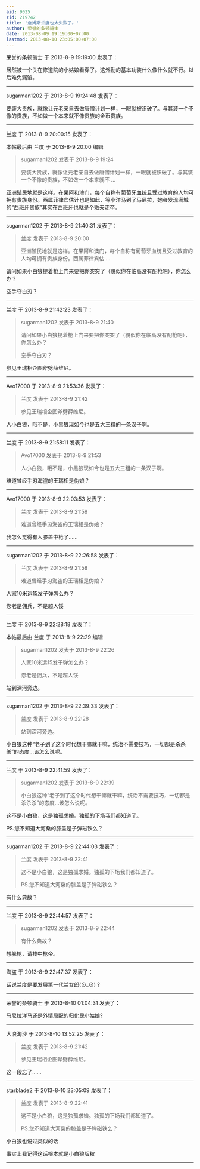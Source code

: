 ```yaml
---
aid: 9025
zid: 219742
title: '詹姆斯兰度也太失败了。'
author: 荣誉的条顿骑士
date: 2013-08-09 19:19:00+07:00
lastmod: 2013-08-10 23:05:00+07:00
---
```


荣誉的条顿骑士 于 2013-8-9 19:19:00 发表了：

居然被一个关在修道院的小姑娘看穿了。这外勤的基本功装什么像什么就不行。以后难免漏馅。

---------

sugarman1202 于 2013-8-9 19:24:48 发表了：

要装大贵族，就像让元老亲自去做唐僧计划一样，一眼就被识破了。与其装一个不像的贵族，不如做一个本来就不像贵族的金币贵族。

---------

兰度 于 2013-8-9 20:00:15 发表了：

本帖最后由 兰度 于 2013-8-9 20:00 编辑 


> 
> sugarman1202 发表于 2013-8-9 19:24
> 
> 要装大贵族，就像让元老亲自去做唐僧计划一样，一眼就被识破了。与其装一个不像的贵族，不如做一个本来就不 ...



亚洲殖民地就是这样。在果阿和澳门，每个自称有葡萄牙血统且受过教育的人均可拥有贵族身份。西属菲律宾估计也是如此，等小洋马到了马尼拉，她会发现满城的“西班牙贵族”其实在西班牙也就是个贩夫走卒。

---------

sugarman1202 于 2013-8-9 21:40:31 发表了：

> 兰度 发表于 2013-8-9 20:00
> 
> 亚洲殖民地就是这样。在果阿和澳门，每个自称有葡萄牙血统且受过教育的人均可拥有贵族身份。西属菲律宾估 ...



请问如果小白狼提着枪上门来要把你突突了（貌似你在临高没有配枪吧），你怎么办？

空手夺白刃？

---------

兰度 于 2013-8-9 21:42:23 发表了：

> sugarman1202 发表于 2013-8-9 21:40
> 
> 请问如果小白狼提着枪上门来要把你突突了（貌似你在临高没有配枪吧），你怎么办？
> 
> 空手夺白刃？



参见王瑞相企图斧劈薛维尼。

---------

Avo17000 于 2013-8-9 21:53:36 发表了：

> 兰度 发表于 2013-8-9 21:42
> 
> 参见王瑞相企图斧劈薛维尼。



人小白狼，哦不是，小黑狼现如今也是五大三粗的一条汉子啊。

---------

兰度 于 2013-8-9 21:58:11 发表了：

> Avo17000 发表于 2013-8-9 21:53
> 
> 人小白狼，哦不是，小黑狼现如今也是五大三粗的一条汉子啊。



难道曾经手刃海盗的王瑞相是伪娘？

---------

Avo17000 于 2013-8-9 22:03:53 发表了：

> 兰度 发表于 2013-8-9 21:58
> 
> 难道曾经手刃海盗的王瑞相是伪娘？



我怎么觉得有人膝盖中枪了……

---------

sugarman1202 于 2013-8-9 22:26:58 发表了：

> 兰度 发表于 2013-8-9 21:58
> 
> 难道曾经手刃海盗的王瑞相是伪娘？



人家10米远15发子弹怎么办？

您老是佣兵，不是超人馁

---------

兰度 于 2013-8-9 22:28:18 发表了：

本帖最后由 兰度 于 2013-8-9 22:29 编辑 


> 
> sugarman1202 发表于 2013-8-9 22:26
> 
> 人家10米远15发子弹怎么办？
> 
> 您老是佣兵，不是超人馁



站到深河旁边。

---------

sugarman1202 于 2013-8-9 22:39:33 发表了：

> 兰度 发表于 2013-8-9 22:28
> 
> 站到深河旁边。



小白狼这种“老子到了这个时代想干嘛就干嘛，统治不需要技巧，一切都是杀杀杀”的态度…该怎么说呢。

---------

兰度 于 2013-8-9 22:41:59 发表了：

> sugarman1202 发表于 2013-8-9 22:39
> 
> 小白狼这种“老子到了这个时代想干嘛就干嘛，统治不需要技巧，一切都是杀杀杀”的态度…该怎么说呢。



这不是小白狼，这是独孤求婚。独孤的下场我们都知道了。

PS.您不知道大河桑的膝盖是子弹磁铁么？

---------

sugarman1202 于 2013-8-9 22:44:03 发表了：

> 兰度 发表于 2013-8-9 22:41
> 
> 这不是小白狼，这是独孤求婚。独孤的下场我们都知道了。
> 
> PS.您不知道大河桑的膝盖是子弹磁铁么？



有什么典故？

---------

兰度 于 2013-8-9 22:44:57 发表了：

> sugarman1202 发表于 2013-8-9 22:44
> 
> 有什么典故？



想躲枪，请找中枪帝。

---------

海盗 于 2013-8-9 22:47:37 发表了：

话说兰度是要发展第一代兰女郎(⊙\_⊙)？

---------

荣誉的条顿骑士 于 2013-8-10 01:04:31 发表了：

马尼拉洋马还是外情局配的归化民小姑娘?

---------

大浪淘沙 于 2013-8-10 13:52:25 发表了：

> 兰度 发表于 2013-8-9 21:42
> 
> 参见王瑞相企图斧劈薛维尼。



这一段忘了……

---------

starblade2 于 2013-8-10 23:05:09 发表了：

> 兰度 发表于 2013-8-9 22:41
> 
> 这不是小白狼，这是独孤求婚。独孤的下场我们都知道了。
> 
> PS.您不知道大河桑的膝盖是子弹磁铁么？



小白狼也说过类似的话

事实上我记得这话根本就是小白狼版权

---------

